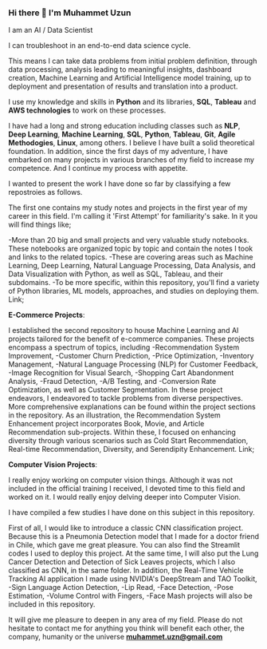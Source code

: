 ### Hi there 👋 I'm Muhammet Uzun

I am an AI / Data Scientist

I can troubleshoot in an end-to-end data science cycle. 

This means I can take data problems from initial problem definition, through data processing, analysis leading to meaningful insights, dashboard creation, Machine Learning and Artificial Intelligence model training, up to deployment and presentation of results and translation into a product. 

I use my knowledge and skills in **Python** and its libraries, **SQL**, **Tableau** and **AWS technologies** to work on these processes. 

I have had a long and strong education including classes such as **NLP**, **Deep Learning**, **Machine Learning**, **SQL**, **Python**, **Tableau**, **Git**, **Agile Methodogies**, **Linux**, among others. I believe I have built a solid theoretical foundation. In addition, since the first days of my adventure, I have embarked on many projects in various branches of my field to increase my competence. And I continue my process with appetite. 

I wanted to present the work I have done so far by classifying a few repostroies as follows. 

The first one contains my study notes and projects in the first year of my career in this field. I'm calling it 'First Attempt' for familiarity's sake. In it you will find things like;

-More than 20 big and small projects and very valuable study notebooks. These notebooks are organized topic by topic and contain the notes I took and links to the related topics.
-These are covering areas such as Machine Learning, Deep Learning, Natural Language Processing, Data Analysis, and Data Visualization with Python, as well as SQL, Tableau, and their subdomains.
-To be more specific, within this repository, you'll find a variety of Python libraries, ML models, approaches, and studies on deploying them.
Link; 

**E-Commerce Projects**:

I established the second repository to house Machine Learning and AI projects tailored for the benefit of e-commerce companies. These projects encompass a spectrum of topics, including 
-Recommendation System Improvement, 
-Customer Churn Prediction, 
-Price Optimization, 
-Inventory Management, 
-Natural Language Processing (NLP) for Customer Feedback, 
-Image Recognition for Visual Search, 
-Shopping Cart Abandonment Analysis, 
-Fraud Detection, 
-A/B Testing, and 
-Conversion Rate Optimization, as well as Customer Segmentation.
In these project endeavors, I endeavored to tackle problems from diverse perspectives. More comprehensive explanations can be found within the project sections in the repository. As an illustration, the Recommendation System Enhancement project incorporates Book, Movie, and Article Recommendation sub-projects. Within these, I focused on enhancing diversity through various scenarios such as Cold Start Recommendation, Real-time Recommendation, Diversity, and Serendipity Enhancement.
Link;

**Computer Vision Projects**:

I really enjoy working on computer vision things. Although it was not included in the official training I received, I devoted time to this field and worked on it. I would really enjoy delving deeper into Computer Vision.

I have compiled a few studies I have done on this subject in this repository.

First of all, I would like to introduce a classic CNN classification project. Because this is a Pneumonia Detection model that I made for a doctor friend in Chile, which gave me great pleasure. You can also find the Streamlit codes I used to deploy this project. At the same time, I will also put the Lung Cancer Detection and Detection of Sick Leaves projects, which I also classified as CNN, in the same folder.
In addition, the Real-Time Vehicle Tracking AI application I made using NVIDIA's DeepStream and TAO Toolkit,
-Sign Language Action Detection,
-Lip Read,
-Face Detection,
-Pose Estimation,
-Volume Control with Fingers,
-Face Mash projects will also be included in this repository.

It will give me pleasure to deepen in any area of my field. Please do not hesitate to contact me for anything you think will benefit each other, the company, humanity or the universe
**muhammet.uzn@gmail.com**

<!--
**MuKimLong/MuKimLong** is a ✨ _special_ ✨ repository because its `README.md` (this file) appears on your GitHub profile.


